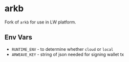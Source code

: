 # arkb

Fork of `arkb` for use in LW platform.

## Env Vars

- `RUNTIME_ENV` - to determine whether `cloud` or `local`
- `ARWEAVE_KEY` - string of json needed for signing wallet tx
